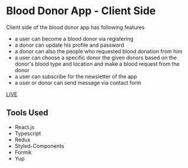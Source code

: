 # Blood Donor App -  Client Side
Client side of the blood donor app has following features
- a user can become a blood donor via registering
- a donor can update his profile and password
- a donor can also the people who requested blood donation from him
- a user can choose a specific donor the given donors based on the donor's blood type and location and make a blood request from the donor
- a user can subscribe for the newsletter of the app
- a user or donor can send message via contact form

[LIVE](https://blood-donorr.netlify.app/)


## Tools Used
- React.js
- Typescript
- Redux
- Styled-Components
- Formik
- Yup